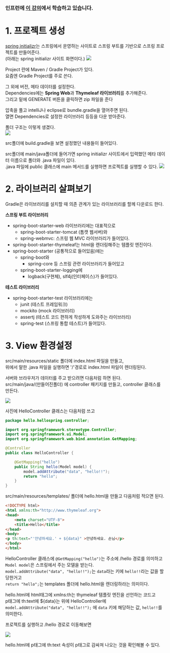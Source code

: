 ### **인프런에 [이 강의](https://www.inflearn.com/course/%EC%8A%A4%ED%94%84%EB%A7%81-%EC%9E%85%EB%AC%B8-%EC%8A%A4%ED%94%84%EB%A7%81%EB%B6%80%ED%8A%B8)에서 학습하고 있습니다.**

# **1. 프로젝트 생성**
[spring initializr](https://start.spring.io)는 스프링에서 운영하는 사이트로 스프링 부트를 기반으로 스프링 프로젝트를 만들어준다.<br>
(아래는 spring initializr 사이트 화면이다.)
![](./images/01-01.png)

Project 란에 Maven / Gradle Project가 있다.<br>
요즘엔 Gradle Project를 주로 쓴다.

그 외에 버전, 메타 데이터를 설정한다.<br>
Dependencies에는 **Spring Web**과 **Thymeleaf 라이브러리**를 추가해준다.<br>
그리고 밑에 GENERATE 버튼을 클릭하면 zip 파일을 준다

압축을 풀고 intelliJ나 eclipse로 bundle.gradle을 열어주면 된다.<br>
열면 Dependencies로 설정한 라이브러리 등등을 다운 받아준다.

폴더 구조는 이렇게 생겼다.<br>
![](./images/01-02.png)

src폴더에 build.gradle을 보면 설정했던 내용들이 들어있다.

src폴더에 main/java폴더에 들어가면 spring initializr 사이트에서 입력했던 메타 데이터 이름으로 폴더와 .java 파일이 있다.<br>
.java 파일에 public 클래스에 main 메서드를 실행하면 프로젝트를 실행할 수 있다.
![](./images/01-03.png)

# **2. 라이브러리 살펴보기**
Gradle은 라이브러리를 설치할 때 의존 관계가 있는 라이브러리를 할께 다운로드 한다.

**스프링 부트 라이브러리**

- spring-boot-starter-web 라이브러리에는 대표적으로
    - spring-boot-starter-tomcat (톰캣 웹서버)와
    - spring-webmvc: 스프링 웹 MVC 라이브러리가 들어있다.
- spring-boot-starter-thymeleaf는 html을 렌더링해주는 템플릿 엔진이다.
- spring-boot-starter (공통적으로 들어있음)에는
    - spring-boot와
        - spring-core 등 스프링 관련 라이브러리가 들어있고
    - spring-boot-starter-logging에
        - logback(구현체), slf4j(인터페이스)가 들어있다.

**테스트 라이브러리**
- spring-boot-starter-test 라이브러리에는
    - junit (테스트 프레임워크)
    - mockito (mock 라이브러리)
    - assertj (테스트 코드 편하게 작성하게 도와주는 라이브러리)
    - spring-test (스프링 통합 테스트)가 들어있다.

# **3. View 환경설정**
src/main/resources/static 폴더에 index.html 파일을 만들고,<br>
위에서 말한 .java 파일을 실행하면 '/'경로로 index.html 파일이 렌더링된다.

서버와 브라우저가 데이터를 주고 받으려면 다음처럼 하면 된다.<br>
src/main/java/(만들어진폴더) 에 controller 패키지를 만들고, controller 클래스를 만든다.<br>

![](./images/03-01.png)


사진에 HelloController 클래스는 다음처럼 쓰고

```java
package hello.hellospring.controller;

import org.springframework.stereotype.Controller;
import org.springframework.ui.Model;
import org.springframework.web.bind.annotation.GetMapping;

@Controller
public class HelloController {

    @GetMapping("hello")
    public String hello(Model model) {
        model.addAttribute("data", "hello!!");
        return "hello";
    }
}

```

src/main/resources/templates/ 폴더에 hello.html을 만들고 다음처럼 적으면 된다.

```html
<!DOCTYPE html>
<html xmlns:th="http://www.thymeleaf.org">
<head>
    <meta charset="UTF-8">
    <title>Hello</title>
</head>
<body>
<p th:text="'안녕하세요.' + ${data}" >안녕하세요. 손님</p>
</body>
</html>
```

HelloController 클래스에 `@GetMapping("hello")`는 주소에 /hello 경로를 의미하고 `Model model`은 스프링에서 주는 모델을 받는다.<br>
`model.addAttribute("data", "hello!!");`는 `data`라는 키에 `hello!!`라는 값을 할당한거고<br>
`return "hello";`는 templates 폴더에 hello.html을 렌더링하라는 의미이다.

hello.html에 html태그에 xmlns:th는 thymeleaf 템플릿 엔진을 선언하는 코드고<br>
p태그에 th:text에 ${data}는 위에 HelloController에 `model.addAttribute("data", "hello!!");` 에 `data` 키에 해당하는 값, `hello!!`를 의미한다.

프로젝트를 실행하고 /hello 경로로 이동해보면

![](./images/03-02.png)

hello.html에 p태그에 th:text 속성이 p태그로 감싸져 나오는 것을 확인해볼 수 있다.